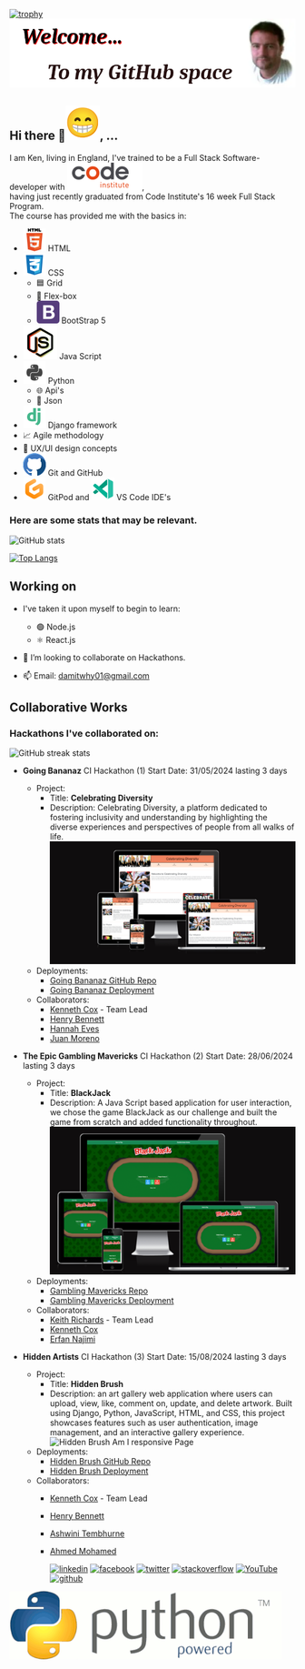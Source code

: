 [![trophy](https://github-profile-trophy.vercel.app/?username=Damitwhy)](https://github.com/ryo-ma/github-profile-trophy)
![Banner](assets/images/Banner3.png)
## Hi there 👋![Smile](assets/images/beaming-face-with-smiling-eyes-svgrepo-com.svg), ...
I am Ken, living in England, I've trained to be a Full Stack Software-developer with [![Code Institute](assets/images/logo_sticky.svg)](https://codeinstitute.net/),  
having just recently graduated from Code Institute's 16 week Full Stack Program.  
The course has provided me with the basics in:
 - ![HTML](assets/images/html-5-svgrepo-com.svg) HTML
 - ![CSS](assets/images/css-3-svgrepo-com.svg) CSS
   - 🟦 Grid
   - 📐 Flex-box
   - ![Bootstrap5](assets/images/bootstrap-svgrepo-com.svg) BootStrap 5
 - ![Java Script](assets/images/java-script-svgrepo-com1.svg) Java Script
 - ![Python](assets/images/python-svgrepo-com.svg) Python
   - 🌐 Api's
   - 📄 Json
 - ![Django](assets/images/django-svgrepo-com.svg) Django framework
 - 📈 Agile methodology
 - 🎨 UX/UI design concepts
 - ![GitHub](assets/images/github-svgrepo-com.svg) Git and GitHub
 - ![GitPod](assets/images/gitpod-svgrepo-com.svg) GitPod and ![VSCode](assets/images/vscode-insiders-svgrepo-com.svg) VS Code IDE's   
   
### Here are some stats that may be relevant.  


![GitHub stats](https://github-readme-stats.vercel.app/api?username=Damitwhy&show_icons=true)  

[![Top Langs](https://github-readme-stats.vercel.app/api/top-langs/?username=Damitwhy)](https://github.com/anuraghazra/github-readme-stats)
## Working on
- I've taken it upon myself to begin to learn:
  - 🟢 Node.js
  - ⚛️ React.js

- 👯 I’m looking to collaborate on Hackathons.

- 📫 Email: damitwhy01@gmail.com  

## Collaborative Works 
### Hackathons I've collaborated on:
  
![GitHub streak stats](https://streak-stats.demolab.com/?user=Damitwhy)  

- **Going Bananaz** CI Hackathon (1) Start Date: 31/05/2024 lasting 3 days
  - Project:
    - Title: **Celebrating Diversity**
    - Description: Celebrating Diversity, a platform dedicated to fostering inclusivity and understanding by highlighting the diverse experiences and perspectives of people from all walks of life.  
      ![Celebrating Diversity Am I responsive Page](https://github.com/Damitwhy/Going-Bananaz/raw/main/assets/readme-img/Readme-responsive.png)
  - Deployments:
    - [Going Bananaz GitHub Repo](https://github.com/Damitwhy/Going-Bananaz)  
    - [Going Bananaz Deployment](https://damitwhy.github.io/Going-Bananaz/)
  - Collaborators:
    - [Kenneth Cox](https://github.com/Damitwhy) - Team Lead
    - [Henry Bennett](https://github.com/henrybennett94)  
    - [Hannah Eves](https://github.com/Spencily)  
    - [Juan Moreno](https://github.com/juanchitopimo)

- **The Epic Gambling Mavericks** CI Hackathon (2) Start Date: 28/06/2024 lasting 3 days
  - Project:
    - Title: **BlackJack**
    - Description: A Java Script based application for user interaction, we chose the game BlackJack as our challenge and built the game from scratch and added functionality throughout.
      ![Gambling Mavericks BlackJack Table](https://github.com/Damitwhy/BlackJack/raw/main/assets/images/amiresponsive.png)
  - Deployments:
    - [Gambling Mavericks Repo](https://github.com/kjrinuk/BlackJack)  
    - [Gambling Mavericks Deployment](https://kjrinuk.github.io/BlackJack/)
  - Collaborators:
    - [Keith Richards](https://github.com/kjrinuk) - Team Lead
    - [Kenneth Cox](https://github.com/Damitwhy)  
    - [Erfan Najimi](https://github.com/ErfanNajimi)  

- **Hidden Artists** CI Hackathon (3) Start Date: 15/08/2024 lasting 3 days
  - Project:
    - Title: **Hidden Brush**
    - Description: an art gallery web application where users can upload, view, like, comment on, update, and delete artwork. Built using Django, Python, JavaScript, HTML, and CSS, this project showcases features such as user authentication, image management, and an interactive gallery experience.      
      ![Hidden Brush Am I responsive Page](https://github.com/Damitwhy/Hidden-Brush/raw/main/static/images/am-i-responsive.png)
  - Deployments:
    - [Hidden Brush GitHub Repo](https://github.com/Damitwhy/Hidden-Brush)  
    - [Hidden Brush Deployment](https://hidden-brush-d91e531a264d.herokuapp.com/)
  - Collaborators:
    - [Kenneth Cox](https://github.com/Damitwhy) - Team Lead
    - [Henry Bennett](https://github.com/henrybennett94)  
    - [Ashwini Tembhurne](https://github.com/AshwiniTembhurne)  
    - [Ahmed Mohamed](https://github.com/Aofficial0)



      [<img src='https://cdn.jsdelivr.net/npm/simple-icons@3.0.1/icons/linkedin.svg' alt='linkedin' height='40'>](https://www.linkedin.com/in/inequitas-kenneth-cox/) [<img src='https://cdn.jsdelivr.net/npm/simple-icons@3.0.1/icons/facebook.svg' alt='facebook' height='40'>](https://www.facebook.com/inequitas.inequitas) 
[<img src='https://cdn.jsdelivr.net/npm/simple-icons@3.0.1/icons/twitter.svg' alt='twitter' height='40'>](https://twitter.com/Inequitas1) 
[<img src='https://cdn.jsdelivr.net/npm/simple-icons@3.0.1/icons/stackoverflow.svg' alt='stackoverflow' height='40'>](https://stackoverflow.com/users/24872838) 
[<img src='https://cdn.jsdelivr.net/npm/simple-icons@3.0.1/icons/youtube.svg' alt='YouTube' height='40'>](https://www.youtube.com/channel/@inequitas) 
[<img src='https://cdn.jsdelivr.net/npm/simple-icons@3.0.1/icons/github.svg' alt='github' height='40'>](https://github.com/Damitwhy)  

![Footer](assets/images/7LIp.gif)
